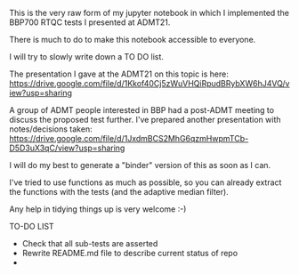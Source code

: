 This is the very raw form of my jupyter notebook in which I implemented the BBP700 RTQC tests I presented at ADMT21.

There is much to do to make this notebook accessible to everyone.

I will try to slowly write down a TO DO list.

The presentation I gave at the ADMT21 on this topic is here: https://drive.google.com/file/d/1Kkof40Cj5zWuVHQiRpudBRybXW6hJ4VQ/view?usp=sharing

A group of ADMT people interested in BBP had a post-ADMT meeting to discuss the proposed test further. I've prepared another presentation with notes/decisions taken: https://drive.google.com/file/d/1JxdmBCS2MhG6qzmHwpmTCb-D5D3uX3qC/view?usp=sharing

I will do my best to generate a "binder" version of this as soon as I can.

I've tried to use functions as much as possible, so you can already extract the functions with the tests (and the adaptive median filter).

Any help in tidying things up is very welcome :-)


TO-DO LIST
- Check that all sub-tests are asserted
- Rewrite README.md file to describe current status of repo 
- 
